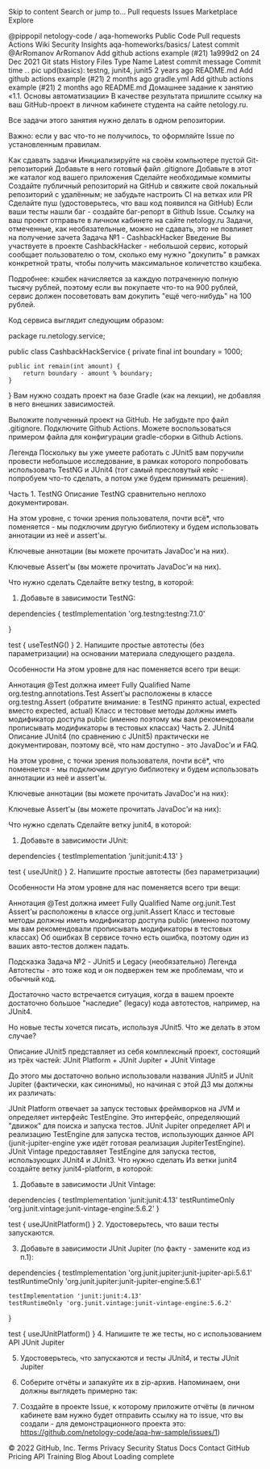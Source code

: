 Skip to content
Search or jump to…
Pull requests
Issues
Marketplace
Explore

@pippopil
netology-code
/
aqa-homeworks
Public
Code
Pull requests
Actions
Wiki
Security
Insights
aqa-homeworks/basics/
Latest commit
@ArRomanov
ArRomanov Add github actions example (#21)
1a999d2
on 24 Dec 2021
Git stats
History
Files
Type
Name
Latest commit message
Commit time
. .
pic
upd(basics): testng, junit4, junit5
2 years ago
README.md
Add github actions example (#21)
2 months ago
gradle.yml
Add github actions example (#21)
2 months ago
README.md
Домашнее задание к занятию «1.1. Основы автоматизации»
В качестве результата пришлите ссылку на ваш GitHub-проект в личном кабинете студента на сайте netology.ru.

Все задачи этого занятия нужно делать в одном репозитории.

Важно: если у вас что-то не получилось, то оформляйте Issue по установленным правилам.

Как сдавать задачи
Инициализируйте на своём компьютере пустой Git-репозиторий
Добавьте в него готовый файл .gitignore
Добавьте в этот же каталог код вашего приложения
Сделайте необходимые коммиты
Создайте публичный репозиторий на GitHub и свяжите свой локальный репозиторий с удалённым; не забудьте настроить CI на ветках или PR
Сделайте пуш (удостоверьтесь, что ваш код появился на GitHub)
Если ваши тесты нашли баг - создайте баг-репорт в Github Issue.
Ссылку на ваш проект отправьте в личном кабинете на сайте netology.ru
Задачи, отмеченные, как необязательные, можно не сдавать, это не повлияет на получение зачета
Задача №1 - CashbackHacker
Введение
Вы участвуете в проекте CashbackHacker - небольшой сервис, который сообщает пользователю о том, сколько ему нужно "докупить" в рамках конкретной траты, чтобы получить максимальное количетство кэшбека.

Подробнее: кэшбек начисляется за каждую потраченную полную тысячу рублей, поэтому если вы покупаете что-то на 900 рублей, сервис должен посоветовать вам докупить "ещё чего-нибудь" на 100 рублей.

Код сервиса выглядит следующим образом:

package ru.netology.service;

public class CashbackHackService {
private final int boundary = 1000;

    public int remain(int amount) {
        return boundary - amount % boundary;
    }
}
Вам нужно создать проект на базе Gradle (как на лекции), не добавляя в него внешних зависимостей.

Выложите полученный проект на GitHub. Не забудьте про файл .gitignore. Подключите Github Actions. Можете воспользоваться примером файла для конфигурации gradle-сборки в Github Actions.

Легенда
Поскольку вы уже умеете работать с JUnit5 вам поручили провести небольшое исследование, в рамках которого попробовать использовать TestNG и JUnit4 (тот самый пресловутый кейс - попробуем что-то сделать, а потом уже будем принимать решения).

Часть 1. TestNG
Описание
TestNG сравнительно неплохо документирован.

На этом уровне, с точки зрения пользователя, почти всё*, что поменяется - мы подключим другую библиотеку и будем использовать аннотации из неё и assert'ы.

Ключевые аннотации (вы можете прочитать JavaDoc'и на них).

Ключевые Assert'ы (вы можете прочитать JavaDoc'и на них).

Что нужно сделать
Сделайте ветку testng, в которой:

1. Добавьте в зависимости TestNG:

dependencies {
testImplementation 'org.testng:testng:7.1.0'

}

test {
useTestNG()
}
2. Напишите простые автотесты (без параметризации) на основании материала следующего раздела.

Особенности
На этом уровне для нас поменяется всего три вещи:

Аннотация @Test должна имеет Fully Qualified Name org.testng.annotations.Test
Assert'ы расположены в классе org.testng.Assert (обратите внимание: в TestNG принято actual, expected вместо expected, actual)
Класс и тестовые методы должны иметь модификатор доступа public (именно поэтому мы вам рекомендовали прописывать модификаторы в тестовых классах)
Часть 2. JUnit4
Описание
JUnit4 (по сравнению с JUnit5) практически не документирован, поэтому всё, что нам доступно - это JavaDoc'и и FAQ.

На этом уровне, с точки зрения пользователя, почти всё*, что поменяется - мы подключим другую библиотеку и будем использовать аннотации из неё и assert'ы.

Ключевые аннотации (вы можете прочитать JavaDoc'и на них):

Ключевые Assert'ы (вы можете прочитать JavaDoc'и на них):

Что нужно сделать
Сделайте ветку junit4, в которой:

1. Добавьте в зависимости JUnit:

dependencies {
testImplementation 'junit:junit:4.13'
}

test {
useJUnit()
}
2. Напишите простые автотесты (без параметризации)

Особенности
На этом уровне для нас поменяется всего три вещи:

Аннотация @Test должна имеет Fully Qualified Name org.junit.Test
Assert'ы расположены в классе org.junit.Assert
Класс и тестовые методы должны иметь модификатор доступа public (именно поэтому мы вам рекомендовали прописывать модификаторы в тестовых классах)
Об ошибках
В сервисе точно есть ошибка, поэтому один из ваших авто-тестов должен падать.

Подсказка
Задача №2 - JUnit5 и Legacy (необязательно)
Легенда
Автотесты - это тоже код и он подвержен тем же проблемам, что и обычный код.

Достаточно часто встречается ситуация, когда в вашем проекте достаточно большое "наследие" (legacy) кода автотестов, например, на JUnit4.

Но новые тесты хочется писать, используя JUnit5. Что же делать в этом случае?

Описание
JUnit5 представляет из себя комплексный проект, состоящий из трёх частей: JUnit Platform + JUnit Jupiter + JUnit Vintage



До этого мы достаточно вольно использовали названия JUnit5 и JUnit Jupiter (фактически, как синонимы), но начиная с этой ДЗ мы должны их различать:

JUnit Platform отвечает за запуск тестовых фреймворков на JVM и определяет интерфейс TestEngine. Это интерфейс, определяющий "движок" для поиска и запуска тестов.
JUnit Jupiter определяет API и реализацию TestEngine для запуска тестов, использующих данное API (junit-jupiter-engine уже идёт готовая реализация JupiterTestEngine).
JUnit Vintage предоставляет TestEngine для запуска тестов, использующих JUnit4 и JUnit3.
Что нужно сделать
Из ветки junit4 создайте ветку junit4-platform, в которой:

1. Добавьте в зависимости JUnit Vintage:

dependencies {
testImplementation 'junit:junit:4.13'
testRuntimeOnly 'org.junit.vintage:junit-vintage-engine:5.6.2'
}

test {
useJUnitPlatform()
}
2. Удостоверьтесь, что ваши тесты запускаются.

3. Добавьте в зависимости JUnit Jupiter (по факту - замените код из п.1):

dependencies {
testImplementation 'org.junit.jupiter:junit-jupiter-api:5.6.1'
testRuntimeOnly 'org.junit.jupiter:junit-jupiter-engine:5.6.1'

    testImplementation 'junit:junit:4.13'
    testRuntimeOnly 'org.junit.vintage:junit-vintage-engine:5.6.2'
}

test {
useJUnitPlatform()
}
4. Напишите те же тесты, но с использованием API JUnit Jupiter

5. Удостоверьтесь, что запускаются и тесты JUnit4, и тесты JUnit Jupiter

6. Соберите отчёты и запакуйте их в zip-архив. Напоминаем, они должны выглядеть примерно так:



7. Создайте в проекте Issue, к которому приложите отчёты (в личном кабинете вам нужно будет отправить ссылку на то issue, что вы создали - для демонстрационного проекта это: https://github.com/netology-code/aqa-hw-sample/issues/1)

© 2022 GitHub, Inc.
Terms
Privacy
Security
Status
Docs
Contact GitHub
Pricing
API
Training
Blog
About
Loading complete